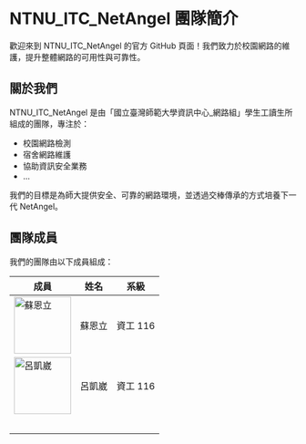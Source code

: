 # NTNU_ITC_NetAngel 團隊簡介

歡迎來到 NTNU_ITC_NetAngel 的官方 GitHub 頁面！我們致力於校園網路的維護，提升整體網路的可用性與可靠性。

## 關於我們

NTNU_ITC_NetAngel 是由「國立臺灣師範大學資訊中心_網路組」學生工讀生所組成的團隊，專注於：

- 校園網路檢測
- 宿舍網路維護
- 協助資訊安全業務
- ...
  
我們的目標是為師大提供安全、可靠的網路環境，並透過交棒傳承的方式培養下一代 NetAngel。

## 團隊成員

我們的團隊由以下成員組成：

| 成員 | 姓名 | 系級|
| --- | --- | --- |
| <img src="https://github.com/su-nz.png" alt="蘇恩立" width="100" height="100"> | 蘇恩立 | 資工 116 |
| <img src="https://github.com/kaiwei1229.png" alt="呂凱崴" width="100" height="100">  | 呂凱崴 | 資工 116 |
| <!--img src="https://github.com/" alt="" width="100" height="100"-->  |  |  |
| <!--img src="https://github.com/" alt="" width="100" height="100"-->  |  |  |
| <!--img src="https://github.com/" alt="" width="100" height="100"-->  |  |  |
| <!--img src="https://github.com/" alt="" width="100" height="100"-->  |  |  |
| <!--img src="https://github.com/" alt="" width="100" height="100"-->  |  |  |

